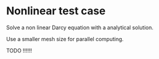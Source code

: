 # Nonlinear test case

Solve a non linear Darcy equation with a analytical solution.

Use a smaller mesh size for parallel computing.

TODO !!!!!!